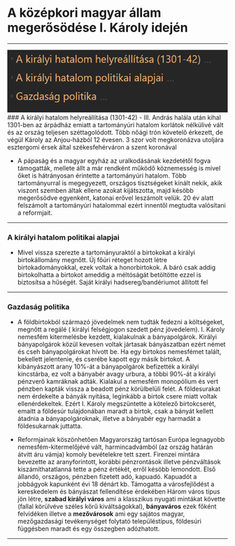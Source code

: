 # A középkori magyar állam megerősödése I. Károly idején
---
<img src="assets/AkozepkorimagyarallammegerosodesFocimek.png">
### A királyi hatalom helyreállítása (1301-42)
- III. András halála után kihal 1301-ben az árpádház emiatt a tartományúri hatalom korlátok nélkülivé vált és az ország teljesen széttagolódott. Több nőági trón követelő érkezett, de végül Károly az Anjou-házból 12 évesen. 3 szor volt megkoronázva utoljára esztergomi érsek által székesfehérváron a szent koronával

- A pápaság és a magyar egyház az uralkodásának kezdetétől fogva támogatták, mellete állt a már rendként működő köznemesség is mivel őket is hátrányosan érintette a tartományúri hatalom. Több tartományurral is megegyezett, országos tisztségeket kínált nekik, akik viszont szemben áltak ellene azokat kijátszotta, majd késöbb megerősödve egyenként, katonai erővel leszámolt velük. 20 év alatt felszámolt a tartományúri hatalommal ezért innentől megtudta valósítani a reformjait.

---
### A királyi hatalom politikai alapjai
- Mivel vissza szerezte a tartományuraktól a birtokokat a királyi birtokállomány megnőtt. Új főúri réteget hozott létre birtokadományokkal, ezek voltak a honorbirtokok. A báró csak addig birtokolhatta a birtokot ameddig a méltóságát betöltötte ezzel is biztosítsa a hűségét. Saját királyi hadsereg/bandériumot állított fel

---

### Gazdaság politika
- A földbirtokból származó jövedelmek nem tudták fedezni a költségeket, megnőtt a regálé ( királyi felségjogon szedett pénz jövedelem). I. Károly nemesfém kitermelésbe kezdett, kialakulnak a bányapolgárok. Királyi bányapolgárok közül kevesen voltak jártasak bányászatban ezért német és cseh bányapolgárokat hívott be. Ha egy birtokos nemesfémet talált, bekellett jelentenie, és cserébe kapott egy másik birtokot. A kibányászott arany 10%-át a bányapolgárok befizették a királyi kincstárba, ez volt a bányabér avagy urbura, a többi 90%-át a királyi pénzverő kamráknak adták. Kialakul a nemesfém monopólium és vert pénzben kapták vissza a beadott pénz körülbelüli felét. A földesurakat nem érdekelte a bányák nyitása, leginkább a birtok csere miatt voltak ellenérdekeltek. Ezért I. Károly megszüntette a kötelező birtokcserét, emaitt a földesúr tulajdonában maradt a birtok, csak a bányát kellett átadnia a bányapolgároknak, illetve a bányabér egy harmadát a földesukarnak juttatta.

- Reformjainak köszönhetően Magyarország tartósan Európa legnagyobb nemesfém-kitermelőjévé vált, harmincadvámból (az ország határán átvitt áru vámja) komoly bevételekre tett szert. Firenzei mintára bevezette az aranyforintott, korábbi pénzrontások illetve pénzváltások kiszámíthatatlanná tette a pénz értékét, erről késöbb lemondott. Első állandó, országos, pénzben fizetett adó, kapuadó. Kapuadót a jobbágyok kapunként évi 18 dénárt kb. Támogatta a városfejlődést a kereskedelem és bányászat fellendítése érdekében Három város tipus jön létre, **szabad királyi város** ami a klasszikus nyugati mintákat követte (fallal körülvéve széles kőrű kiváltságokkal), **bányaváros** ezek főként felvidéken illetve a **mezővárosok** ami egy sajátos magyar, mezőgazdasági tevékenységet folytató településtípus, földesúri függésben maradt és egy összegben adózhatott.

---